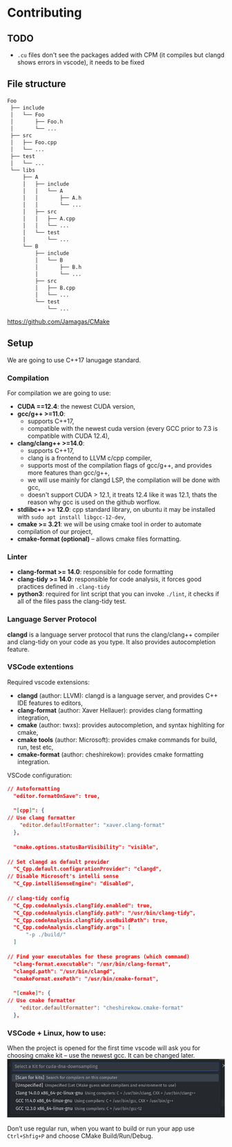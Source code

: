 # Contributing
## TODO
- `.cu` files don't see the packages added with CPM (it compiles but clangd shows errors in vscode), it needs to be fixed
## File structure

```
Foo
 ├── include
 │   └── Foo
 │       ├── Foo.h
 │       └── ...
 ├── src
 │   ├── Foo.cpp
 │   └── ...
 ├── test
 │   └── ...
 └── libs
     ├── A
     │   ├── include
     │   │   └── A
     │   │       ├── A.h
     │   │       └── ...
     │   ├── src
     │   │   ├── A.cpp
     │   │   └── ...
     │   └── test
     │       └── ...
     └── B
         ├── include
         │   └── B
         │       ├── B.h
         │       └── ...
         ├── src
         │   ├── B.cpp
         │   └── ...
         └── test
             └── ...
```

https://github.com/Jamagas/CMake

## Setup
We are going to use C++17 lanugage standard.
### Compilation
For compilation we are going to use:
- **CUDA ==12.4**: the newest CUDA version,
- **gcc/g++ >=11.0**: 
  - supports C++17,
  - compatible with the newest cuda version (every GCC prior to 7.3 is compatible with CUDA 12.4), 
- **clang/clang++ >=14.0**:
  - supports C++17,
  - clang is a frontend to LLVM c/cpp compiler,
  - supports most of the compilation flags of gcc/g++, and provides more features than gcc/g++, 
  - we will use mainly for clangd LSP, the compilation will be done with gcc,
  - doesn't support CUDA > 12.1, it treats 12.4 like it was 12.1, thats the reason why gcc is used on the github worflow.
- **stdlibc++ >= 12.0**: cpp standard library, on ubuntu it may be installed with `sudo apt install libgcc-12-dev`,
- **cmake >= 3.21**: we will be using cmake tool in order to automate compilation of our project,
- **cmake-format (optional)** – allows cmake files formatting.


### Linter
- **clang-format >= 14.0**: responsible for code formatting
- **clang-tidy >= 14.0**: responsible for code analysis, it forces good practices defined in `.clang-tidy`
- **python3**: required for lint script that you can invoke `./lint`, it checks if all of the files pass the clang-tidy test.

### Language Server Protocol
**clangd** is a language server protocol that runs the clang/clang++ compiler and clang-tidy on your code as you type. It also provides autocompletion feature.

### VSCode extentions
Required vscode extensions:
- **clangd** (author: LLVM): clangd is a language server, and provides C++ IDE features to editors,
- **clang-format** (author: Xaver Hellauer): provides clang formatting integration,
- **cmake** (author: twxs): provides autocompletion, and syntax highliting for cmake,
- **cmake tools** (author: Microsoft): provides cmake commands for build, run, test etc,
- **cmake-format** (author: cheshirekow): provides cmake formatting integration.

VSCode configuration:

```json
// Autoformatting
  "editor.formatOnSave": true,

  "[cpp]": {
// Use clang formatter
    "editor.defaultFormatter": "xaver.clang-format"
  },

  "cmake.options.statusBarVisibility": "visible",

// Set clangd as default provider
  "C_Cpp.default.configurationProvider": "clangd",
// Disable Microsoft's intelli sense
  "C_Cpp.intelliSenseEngine": "disabled",

// clang-tidy config
  "C_Cpp.codeAnalysis.clangTidy.enabled": true,
  "C_Cpp.codeAnalysis.clangTidy.path": "/usr/bin/clang-tidy",
  "C_Cpp.codeAnalysis.clangTidy.useBuildPath": true,
  "C_Cpp.codeAnalysis.clangTidy.args": [
      "-p ./build/"
  ]

// Find your executables for these programs (which command)
  "clang-format.executable": "/usr/bin/clang-format",
  "clangd.path": "/usr/bin/clangd",
  "cmakeFormat.exePath": "/usr/bin/cmake-format",

  "[cmake]": {
// Use cmake formatter
    "editor.defaultFormatter": "cheshirekow.cmake-format"
  },
```

### VSCode + Linux, how to use:
When the project is opened for the first time vscode will ask you for choosing cmake kit – use the newest gcc. It can be changed later.
<img src="img/vscode-cmake-kit.png" />


Don’t use regular run, when you want to build or run your app use `Ctrl+Shfig+P` and choose CMake Build/Run/Debug.
